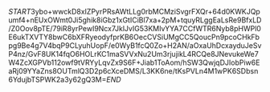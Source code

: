 $START$3ybo+wwckD8xIZPyrPRsAWtLLg0rbMCMziSvgrFXQr+64d0KWKJQpumf4+nEUxOWmt0Ji5ghik8iGbz1xGtICiBl7xa+2pM+tquyRLggEaLsRe9BfxLD/Z0Oov8pTE/79iR8yrPewI9Ncx7JklJvIG53KMIvYYA7CCfWTR6Nyb8pHWPl0E6ukTXVTY8bwC6bXFRyeodyfprKB6OecCVSiUMgCC5QoucPn9pcoCHkFbpg9Be4g7V4bqP9CLyuhUopF/e0WyB1fcQ0Zo+H2AN/aOxaUhDcxayduJeSvP4nz/GvF8UK14fqO6HOLrKC1maSVVxNu2Um3rjujikL4RCQe8JNevukeWe7W4ZcXGPVb112owf9tVRYyLqvZx9S6F+Jiab1ToAom/hSW3QwjqDJIobPiw6EaRj09YYaZns8OUTmlQ3D2p6cXceDMS/L3KK6ne/tKsPVLn4M1wPK6SDbsn6YdujbTSPWK2a3y62gQ3M=$END$
